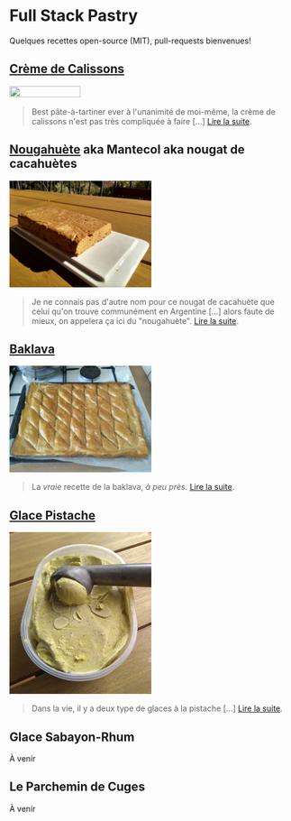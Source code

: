 # Full Stack Pastry

Quelques recettes open-source (MIT), pull-requests bienvenues!

## [Crème de Calissons](./Crème%20de%20Calissons)

<img src="./Crème%20de%20Calissons/images/creme-calisson.jpg" width=50% height=50%>

> Best pâte-à-tartiner ever à l'unanimité de moi-même, la crème de calissons n'est pas très compliquée à faire [...] [Lire la suite](./Crème%20de%20Calissons).

## [Nougahuète](./Nougahuète) aka Mantecol aka nougat de cacahuètes

<img src="Nougahuète/nougahuète.jpg" width=50% height=50%>

> Je ne connais pas d'autre nom pour ce nougat de cacahuète que celui qu'on trouve communément en Argentine [...] alors faute de mieux, on appelera ça ici du "nougahuète". [Lire la suite](./Nougahuète).

## [Baklava](./Baklava)

<img src="Baklava/images/baklava-3.jpg" width=50% height=50%>

> La *vraie* recette de la baklava, *à peu près*. [Lire la suite](./Baklava).

## [Glace Pistache](./Glace%20Pistache)

<img src="Glace Pistache/images/glace_pistache.jpg" width=50% height=50%>

> Dans la vie, il y a deux type de glaces à la pistache [...] [Lire la suite](./Glace%20Pistache).

## Glace Sabayon-Rhum

À venir

## Le Parchemin de Cuges

À venir
